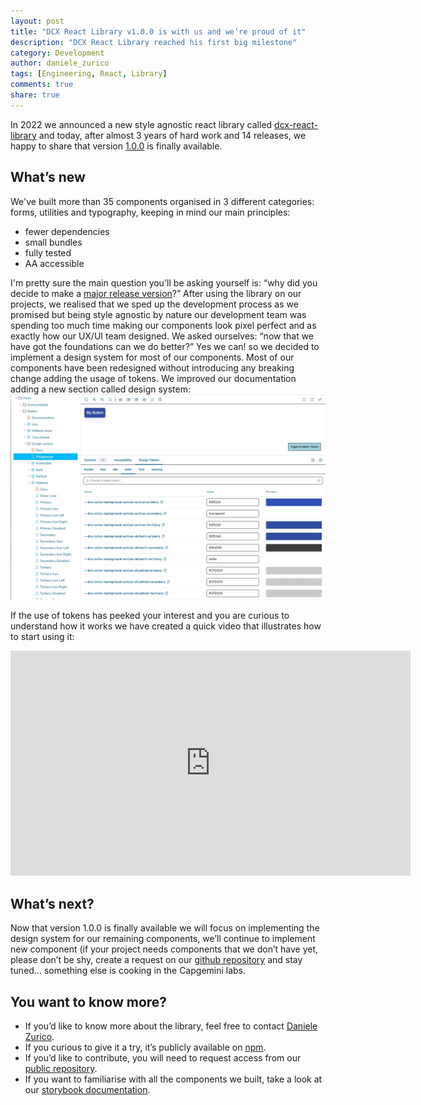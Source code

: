 ```yaml
---
layout: post
title: "DCX React Library v1.0.0 is with us and we’re proud of it"
description: "DCX React Library reached his first big milestone"
category: Development
author: daniele_zurico
tags: [Engineering, React, Library]
comments: true
share: true
---
```


In 2022 we announced a new style agnostic react library called [dcx-react-library](https://capgemini.github.io/development/dcx-react-library/) and today, after almost 3 years of hard work and 14 releases, we happy to share that version [1.0.0](https://www.npmjs.com/package/@capgeminiuk/dcx-react-library) is finally available.

## What’s new

We've built more than 35 components organised in 3 different categories: forms, utilities and typography, keeping in mind our main principles:

- fewer dependencies
- small bundles
- fully tested
- AA accessible

I'm pretty sure the main question you'll be asking yourself is: “why did you decide to make a [major release version](https://semver.org/)?”
After using the library on our projects, we realised that we sped up the development process as we promised but being style agnostic by nature our development team was spending too much time making our components look pixel perfect and as exactly how our UX/UI team designed. We asked ourselves: “now that we have got the foundations can we do better?” Yes we can! so we decided to implement a design system for most of our components.
Most of our components have been redesigned without introducing any breaking change adding the usage of tokens. We improved our documentation adding a new section called design system:
![Documentation](/images/2024-04-03-dcx-react-library-v1-is-here/dcx-react-library-v1-storybook.jpg)

If the use of tokens has peeked your interest and you are curious to understand how it works we have created a quick video that illustrates how to start using it:

<div class="small-12 medium-8 large-4 small-centered columns">
   <div class="flex-video">
      <iframe width="640" height="360" src="https://capgemini.sharepoint.com/:v:/r/sites/SoftwareEngineeringBlog/Shared%20Documents/General/dcx-react-library-design-system.mp4?csf=1&web=1&e=snkrTv" title="dcx-react-library-design-system.mp4" frameborder="0" allowfullscreen></iframe>
   </div>
</div>

## What’s next?

Now that version 1.0.0 is finally available we will focus on implementing the design system for our remaining components, we’ll continue to implement new component (if your project needs components that we don’t have yet, please don’t be shy, create a request on our [github repository](https://github.com/Capgemini/dcx-react-library) and stay tuned… something else is cooking in the Capgemini labs.

## You want to know more?

- If you’d like to know more about the library, feel free to contact [Daniele Zurico](https://capgemini.github.io/authors/#author-daniele-zurico).
- If you curious to give it a try, it’s publicly available on [npm](https://www.npmjs.com/package/@capgeminiuk/dcx-react-library).
- If you’d like to contribute, you will need to request access from our [public repository](https://github.com/Capgemini/dcx-react-library).
- If you want to familiarise with all the components we built, take a look at our [storybook documentation](https://main--6069a6f47f4b9f002171f8e1.chromatic.com/).
